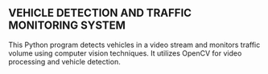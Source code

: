 ## VEHICLE DETECTION AND TRAFFIC MONITORING SYSTEM
This Python program detects vehicles in a video stream and monitors traffic volume using computer vision techniques. It utilizes OpenCV for video processing and vehicle detection.
